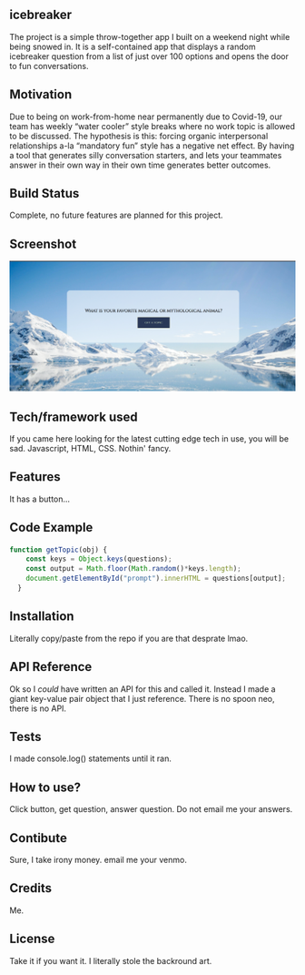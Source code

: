 ## icebreaker
The project is a simple throw-together app I built on a weekend night while being snowed in. It is a self-contained app that displays a random icebreaker question from a list of just over 100 options and opens the door to fun conversations.

## Motivation
Due to being on work-from-home near permanently due to Covid-19, our team has weekly “water cooler” style breaks where no work topic is allowed to be discussed. The hypothesis is this: forcing organic interpersonal relationships a-la “mandatory fun” style has a negative net effect. By having a tool that generates silly conversation starters, and lets your teammates answer in their own way in their own time generates better outcomes. 

## Build Status
Complete, no future features are planned for this project.

## Screenshot
![ScreenShot](screenshot.PNG)

## Tech/framework used
If you came here looking for the latest cutting edge tech in use, you will be sad. Javascript, HTML, CSS. Nothin' fancy.

## Features
It has a button...

## Code Example
```javascript
function getTopic(obj) {
    const keys = Object.keys(questions);
    const output = Math.floor(Math.random()*keys.length);
    document.getElementById("prompt").innerHTML = questions[output];
  }
```

## Installation
Literally copy/paste from the repo if you are that desprate lmao.

## API Reference
Ok so I *could* have written an API for this and called it. Instead I made a giant key-value pair object that I just reference. There is no spoon neo, there is no API.

## Tests
I made console.log() statements until it ran.

## How to use?
Click button, get question, answer question. Do not email me your answers.

## Contibute
Sure, I take irony money. email me your venmo.

## Credits
Me.

## License
Take it if you want it. I literally stole the backround art.
